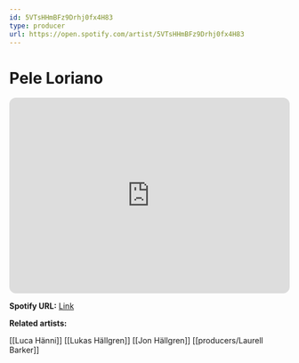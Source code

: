 ```yaml
---
id: 5VTsHHmBFz9Drhj0fx4H83
type: producer
url: https://open.spotify.com/artist/5VTsHHmBFz9Drhj0fx4H83
---
```

# Pele Loriano

<iframe style="border-radius:12px" src="https://open.spotify.com/embed/artist/5VTsHHmBFz9Drhj0fx4H83" width="100%" height="352" frameBorder="0" allowfullscreen="" allow="autoplay; clipboard-write; encrypted-media; fullscreen; picture-in-picture" loading="lazy"></iframe>

**Spotify URL:** [Link](https://open.spotify.com/artist/5VTsHHmBFz9Drhj0fx4H83)

**Related artists:**

[[Luca Hänni]]
[[Lukas Hällgren]]
[[Jon Hällgren]]
[[producers/Laurell Barker]]
